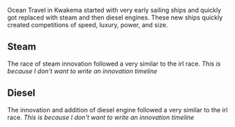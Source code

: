Ocean Travel in Kwakema started with very early sailing ships and quickly got replaced with steam and then diesel engines. These new ships quickly created competitions of speed, luxury, power, and size.
## Steam
The race of steam innovation followed a very similar to the irl race.
_This is because I don't want to write an innovation timeline_
## Diesel
The innovation and addition of diesel engine followed a very similar to the irl race.
_This is because I don't want to write an innovation timeline_